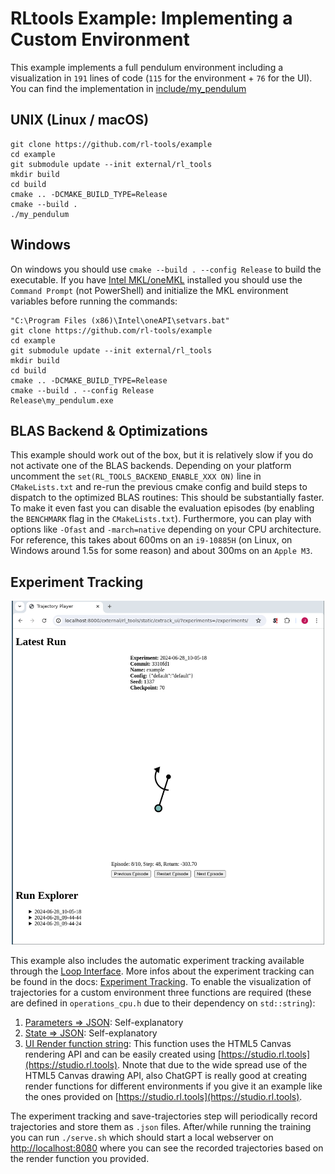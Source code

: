 # RLtools Example: Implementing a Custom Environment
This example implements a full pendulum environment including a visualization in `191` lines of code (`115` for the environment + `76` for the UI). You can find the implementation in [include/my_pendulum](./include/my_pendulum)
## UNIX (Linux / macOS)
```
git clone https://github.com/rl-tools/example
cd example
git submodule update --init external/rl_tools
mkdir build
cd build
cmake .. -DCMAKE_BUILD_TYPE=Release
cmake --build .
./my_pendulum
```



## Windows
On windows you should use `cmake --build . --config Release` to build the executable. If you have [Intel MKL/oneMKL](https://www.intel.com/content/www/us/en/developer/tools/oneapi/onemkl-download.html) installed you should use the `Command Prompt` (not PowerShell) and initialize the MKL environment variables before running the commands:

```
"C:\Program Files (x86)\Intel\oneAPI\setvars.bat"
git clone https://github.com/rl-tools/example
cd example
git submodule update --init external/rl_tools
mkdir build
cd build
cmake .. -DCMAKE_BUILD_TYPE=Release
cmake --build . --config Release
Release\my_pendulum.exe
```

## BLAS Backend & Optimizations

This example should work out of the box, but it is relatively slow if you do not activate one of the BLAS backends. Depending on your platform uncomment the `set(RL_TOOLS_BACKEND_ENABLE_XXX ON)` line in `CMakeLists.txt` and re-run the previous cmake config and build steps to dispatch to the optimized BLAS routines:
This should be substantially faster. To make it even fast you can disable the evaluation episodes (by enabling the `BENCHMARK` flag in the `CMakeLists.txt`). Furthermore, you can play with options like `-Ofast` and `-march=native` depending on your CPU architecture. For reference, this takes about 600ms on an `i9-10885H` (on Linux, on Windows around 1.5s for some reason) and about 300ms on an `Apple M3`.


## Experiment Tracking

<div style="text-align: center;">
<img src="https://raw.githubusercontent.com/rl-tools/media/master/experiment-tracking-screenshot.png" alt="Experiment Tracking Screenshot" width="500">
</div>

This example also includes the automatic experiment tracking available through the [Loop Interface](https://docs.rl.tools/07-The%20Loop%20Interface.html). More infos about the experiment tracking can be found in the docs: [Experiment Tracking](https://docs.rl.tools/10-Experiment%20Tracking.html). To enable the visualization of trajectories for a custom environment three functions are required (these are defined in `operations_cpu.h` due to their dependency on `std::string`):
1. [Parameters => JSON](https://github.com/rl-tools/example/blob/39acaa5b5402eacf5c2cab7b2e96db71f2ea110f/include/my_pendulum/operations_cpu.h#L3): Self-explanatory
2. [State => JSON](https://github.com/rl-tools/example/blob/39acaa5b5402eacf5c2cab7b2e96db71f2ea110f/include/my_pendulum/operations_cpu.h#L8): Self-explanatory
3. [UI Render function string](https://github.com/rl-tools/example/blob/39acaa5b5402eacf5c2cab7b2e96db71f2ea110f/include/my_pendulum/operations_cpu.h#L16): This function uses the HTML5 Canvas rendering API and can be easily created using [https://studio.rl.tools](https://studio.rl.tools). Nnote that due to the wide spread use of the HTML5 Canvas drawing API, also ChatGPT is really good at creating render functions for different environments if you give it an example like the ones provided on [https://studio.rl.tools](https://studio.rl.tools).

The experiment tracking and save-trajectories step will periodically record trajectories and store them as `.json` files. After/while running the training you can run `./serve.sh` which should start a local webserver on [http://localhost:8080](http://localhost:8080) where you can see the recorded trajectories based on the render function you provided.